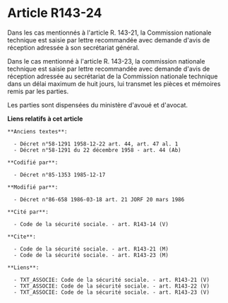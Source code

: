 # Article R143-24

Dans les cas mentionnés à l'article R. 143-21, la Commission nationale technique est saisie par lettre recommandée avec
demande d'avis de réception adressée à son secrétariat général.

Dans le cas mentionné à l'article R. 143-23, la commission nationale technique est saisie par lettre recommandée avec demande
d'avis de réception adressée au secrétariat de la Commission nationale technique dans un délai maximum de huit jours, lui
transmet les pièces et mémoires remis par les parties.

Les parties sont dispensées du ministère d'avoué et d'avocat.

**Liens relatifs à cet article**

	**Anciens textes**:

	  - Décret n°58-1291 1958-12-22 art. 44, art. 47 al. 1
	  - Décret n°58-1291 du 22 décembre 1958 - art. 44 (Ab)

	**Codifié par**:

	  - Décret n°85-1353 1985-12-17

	**Modifié par**:

	  - Décret n°86-658 1986-03-18 art. 21 JORF 20 mars 1986

	**Cité par**:

	  - Code de la sécurité sociale. - art. R143-14 (V)

	**Cite**:

	  - Code de la sécurité sociale. - art. R143-21 (M)
	  - Code de la sécurité sociale. - art. R143-23 (M)

	**Liens**:

	  - TXT_ASSOCIE: Code de la sécurité sociale. - art. R143-21 (V)
	  - TXT_ASSOCIE: Code de la sécurité sociale. - art. R143-22 (V)
	  - TXT_ASSOCIE: Code de la sécurité sociale. - art. R143-23 (V)
